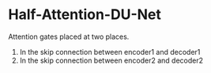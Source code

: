 # Half-Attention-DU-Net
Attention gates placed at two places.
1. In the skip connection between encoder1 and decoder1
2. In the skip connection between encoder2 and decoder2
